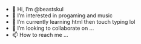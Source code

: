 - 👋 Hi, I’m @beastskul
- 👀 I’m interested in progaming and music 
- 🌱 I’m currently learning html then touch typing lol
- 💞️ I’m looking to collaborate on ...
- 📫 How to reach me ...

<!---
beastskul/beastskul is a ✨ special ✨ repository because its `README.md` (this file) appears on your GitHub profile.
You can click the Preview link to take a look at your changes.
--->
